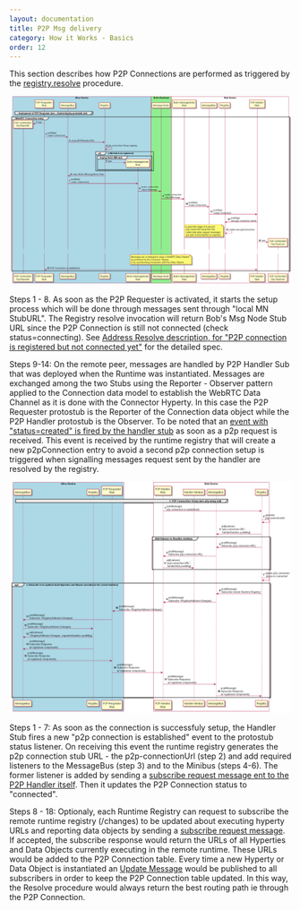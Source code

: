 ```yaml
---
layout: documentation
title: P2P Msg delivery
category: How it Works - Basics
order: 12
---
```


This section describes how P2P Connections are performed as triggered by the [registry.resolve](resolve-routing-address.md) procedure.


![P2P Connection Setup](p2p-setup.png)

Steps 1 - 8. As soon as the P2P Requester is activated, it starts the setup process which will be done through messages sent through "local MN StubURL". The Registry resolve invocation will return Bob's Msg Node Stub URL since the P2P Connection is still not connected (check status=connecting). See [Address Resolve description, for "P2P connection is registered but not connected yet"](resolve-routing-address.md) for the detailed spec.

Steps 9-14: On the remote peer, messages are handled by P2P Handler Sub that was deployed when the Runtime was instantiated. Messages are exchanged among the two Stubs using the Reporter - Observer pattern applied to the Connection data model to establish the WebRTC Data Channel as it is done with the Connector Hyperty. In this case the P2P Requester protostub is the Reporter of the Connection data object while the P2P Handler protostub is the Observer. To be noted that an [event with "status=created" is fired by the handler stub](../../messages/p2p-connection-messages.md#new-p2p-connection-event) as soon as a p2p request is received. This event is received by the runtime registry that will create a new p2pConnection entry to avoid a second p2p connection setup is triggered when signalling messages request sent by the handler are resolved by the registry.

![P2P Connection Registration for Handler](p2p-registration-for-handler.png)

Steps 1 - 7: As soon as the connection is successfuly setup, the Handler Stub fires a new "p2p connection is established" event to the protostub status listener. On receiving this event  the runtime registry generates the p2p connection stub URL - the p2p-connectionUrl (step 2) and add required listeners to the MessageBus (step 3) and to the Minibus (steps 4-6). The former listener is added by sending a [subscribe request message ent to the P2P Handler itself](../../messages/p2p-connection-messages.md#add-handler-listener-to-minibus-for-new-p2p-connection). Then it updates the P2P Connection status to "connected".

Steps 8 - 18: Optionaly, each Runtime Registry can request to subscribe the remote runtime registry (<RuntimeRegistryURL>/changes) to be updated about executing hyperty URLs and reporting data objects by sending a [subscribe request message](../../messages/p2p-connection-messages.md#subscribe-for-registry-changes). If accepted, the subscribe response would return the URLs of all Hyperties and Data Objects currently executing in the remote runtime. These URLs would be added to the P2P Connection table. Every time a new Hyperty or Data Object is instantiated an [Update Message](../../messages/p2p-connection-messages.md#registry-changes-update) would be published to all subscribers in order to keep the P2P Connection table updated. In this way, the Resolve procedure would always return the best routing path ie through the P2P Connection.
